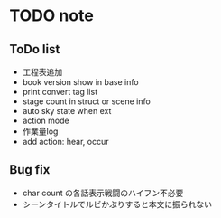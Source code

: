 TODO note
===

## ToDo list

- 工程表追加
- book version show in base info
- print convert tag list
- stage count in struct or scene info
- auto sky state when ext
- action mode
- 作業量log
- add action: hear, occur

## Bug fix

- char count の各話表示戦闘のハイフン不必要
- シーンタイトルでルビかぶりすると本文に振られない
